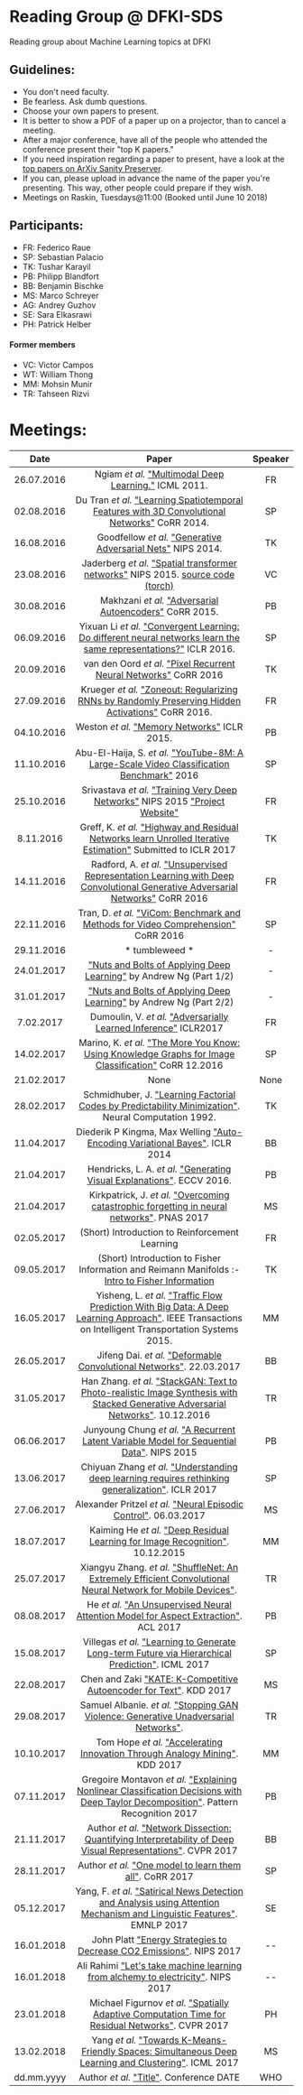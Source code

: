 Reading Group @ DFKI-SDS
========================
Reading group about Machine Learning topics at DFKI

Guidelines:
-----------
+ You don't need faculty.
+ Be fearless. Ask dumb questions.
+ Choose your own papers to present.
+ It is better to show a PDF of a paper up on a projector, than to cancel a meeting. 
+ After a major conference, have all of the people who attended the conference present their "top K papers."
+ If you need inspiration regarding a paper to present, have a look at the [top papers on ArXiv Sanity Preserver](http://www.arxiv-sanity.com/top).
+ If you can, please upload in advance the name of the paper you're presenting. This way, other people could prepare if they wish.
+ Meetings on Raskin, Tuesdays@11:00 (Booked until June 10 2018)

Participants:
-------------
+ FR: Federico Raue
+ SP: Sebastian Palacio
+ TK: Tushar Karayil
+ PB: Philipp Blandfort
+ BB: Benjamin Bischke
+ MS: Marco Schreyer
+ AG: Andrey Guzhov
+ SE: Sara Elkasrawi
+ PH: Patrick Helber

#### Former members
+ VC: Victor Campos
+ WT: William Thong 
+ MM: Mohsin Munir
+ TR: Tahseen Rizvi

Meetings:
========
| Date | Paper | Speaker |
|:----:|:-----:|:-------:|
|26.07.2016  | Ngiam _et al._ ["Multimodal Deep Learning."](http://www.icml-2011.org/papers/399_icmlpaper.pdf) ICML 2011. |  FR       |
| 02.08.2016 | Du Tran _et al._ ["Learning Spatiotemporal Features with 3D Convolutional Networks"](https://arxiv.org/abs/1412.0767) CoRR 2014.| SP |
|16.08.2016  | Goodfellow _et al._ ["Generative Adversarial Nets"](http://papers.nips.cc/paper/5423-generative-adversarial) NIPS 2014.|TK|
|23.08.2016  | Jaderberg _et al._ ["Spatial transformer networks"](http://papers.nips.cc/paper/5854-spatial-transformer-networks) NIPS 2015. [source code (torch)](https://github.com/qassemoquab/stnbhwd)|VC|
|30.08.2016 | Makhzani  _et al._ ["Adversarial Autoencoders"](http://arxiv.org/abs/1511.05644) CoRR 2015.|PB|
|06.09.2016 | Yixuan Li _et al._ ["Convergent Learning: Do different neural networks learn the same representations?"](https://arxiv.org/pdf/1511.07543v3) ICLR 2016.|SP|
|20.09.2016 | van den Oord _et al._ ["Pixel Recurrent Neural Networks"](http://arxiv.org/abs/1601.06759) CoRR 2016 |TK|
|27.09.2016 | Krueger _et al._ ["Zoneout: Regularizing RNNs by Randomly Preserving Hidden Activations"](http://arxiv.org/abs/1606.01305) CoRR 2016.|FR|
|04.10.2016 | Weston _et al._ ["Memory Networks"](https://arxiv.org/abs/1410.3916) ICLR 2015. |PB|
|11.10.2016 | Abu-El-Haija, S. _et al._ ["YouTube-8M: A Large-Scale Video Classification Benchmark"](https://arxiv.org/abs/1609.08675) 2016 |SP| 
|25.10.2016 | Srivastava _et al._ ["Training Very Deep Networks"](https://arxiv.org/abs/1507.06228) NIPS 2015 ["Project Website"](http://people.idsia.ch/~rupesh/very_deep_learning/)|FR| 
|8.11.2016 | Greff, K. _et al._ ["Highway and Residual Networks learn Unrolled Iterative Estimation"](http://openreview.net/pdf?id=Skn9Shcxe) Submitted to ICLR 2017 |TK| 
|14.11.2016 | Radford, A. _et al._ ["Unsupervised Representation Learning with Deep Convolutional Generative Adversarial Networks"](https://arxiv.org/abs/1511.06434) CoRR 2016 |FR| 
|22.11.2016 | Tran, D. _et al._ ["ViCom: Benchmark and Methods for Video Comprehension"](https://arxiv.org/abs/1606.07373) CoRR 2016 |SP| 
|29.11.2016 | * tumbleweed * | - |
|24.01.2017 | ["Nuts and Bolts of Applying Deep Learning"](https://www.youtube.com/watch?v=F1ka6a13S9I) by Andrew Ng (Part 1/2) | - |
|31.01.2017 | ["Nuts and Bolts of Applying Deep Learning"](https://www.youtube.com/watch?v=F1ka6a13S9I) by Andrew Ng (Part 2/2) | - |
|7.02.2017 | Dumoulin, V. _et al._ ["Adversarially Learned Inference"](https://arxiv.org/abs/1606.00704) ICLR2017  | FR |
|14.02.2017 | Marino, K. _et al._ ["The More You Know: Using Knowledge Graphs for Image Classification"](https://arxiv.org/abs/1612.04844) CoRR 12.2016 | SP |
|21.02.2017 | None  | None |
|28.02.2017 | Schmidhuber, J. ["Learning Factorial Codes by Predictability Minimization"](http://cognet.mit.edu/journal/10.1162/neco.1992.4.6.863). Neural Computation 1992.  | TK |
|11.04.2017 | Diederik P Kingma, Max Welling ["Auto-Encoding Variational Bayes"](https://arxiv.org/abs/1312.6114). ICLR 2014  | BB |
|21.04.2017 | Hendricks, L. A. _et al._ ["Generating Visual Explanations"](https://arxiv.org/abs/1603.08507). ECCV 2016. | PB |
|21.04.2017 | Kirkpatrick, J. _et al._ ["Overcoming catastrophic forgetting in neural networks"](https://arxiv.org/abs/1612.00796). PNAS 2017 | MS | 
|02.05.2017 | (Short) Introduction to Reinforcement Learning  | FR |
|09.05.2017 | (Short) Introduction to Fisher Information and Reimann Manifolds :- [Intro to Fisher Information](http://people.missouristate.edu/songfengzheng/Teaching/MTH541/Lecture%20notes/Fisher_info.pdf)   | TK |
|16.05.2017 | Yisheng, L. _et al._ ["Traffic Flow Prediction With Big Data: A Deep Learning Approach"](http://ieeexplore.ieee.org/document/6894591/). IEEE Transactions on Intelligent Transportation Systems 2015. | MM |
|26.05.2017 | Jifeng Dai. _et al._ ["Deformable Convolutional Networks"](https://arxiv.org/abs/1703.06211). 22.03.2017 | BB |
|31.05.2017 | Han Zhang. _et al._ ["StackGAN: Text to Photo-realistic Image Synthesis with Stacked Generative Adversarial Networks"](https://arxiv.org/abs/1612.03242). 10.12.2016 | TR |
|06.06.2017 | Junyoung Chung _et al._ ["A Recurrent Latent Variable Model for Sequential Data"](https://arxiv.org/abs/1506.02216). NIPS 2015 | PB |
|13.06.2017 | Chiyuan Zhang _et al._ ["Understanding deep learning requires rethinking generalization"](https://openreview.net/pdf?id=Sy8gdB9xx). ICLR 2017 | SP |
|27.06.2017 | Alexander Pritzel _et al._ ["Neural Episodic Control"](https://arxiv.org/abs/1703.01988). 06.03.2017| MS |
|18.07.2017 | Kaiming He _et al._ ["Deep Residual Learning for Image Recognition"](https://arxiv.org/pdf/1512.03385.pdf). 10.12.2015| MM |
|25.07.2017 | Xiangyu Zhang. _et al._ ["ShuffleNet: An Extremely Efficient Convolutional Neural Network for Mobile Devices"](https://arxiv.org/abs/1707.01083). | TR |
|08.08.2017 | He _et al._ ["An Unsupervised Neural Attention Model for Aspect Extraction"](http://aclweb.org/anthology/P17-1036). ACL 2017 | PB |
|15.08.2017 | Villegas _et al._ ["Learning to Generate Long-term Future via Hierarchical Prediction"](https://sites.google.com/a/umich.edu/rubenevillegas/hierch_vid). ICML 2017 | SP |
|22.08.2017 | Chen and Zaki ["KATE: K-Competitive Autoencoder for Text"](https://arxiv.org/pdf/1705.02033.pdf). KDD 2017 | MS |
|29.08.2017 | Samuel Albanie. _et al._ ["Stopping GAN Violence: Generative Unadversarial Networks"](https://arxiv.org/abs/1703.02528). | TR |
|10.10.2017 | Tom Hope _et al._ ["Accelerating Innovation Through Analogy Mining"](http://www.kdd.org/kdd2017/papers/view/accelerating-innovation-through-analogy-mining). KDD 2017 | MM |
|07.11.2017 | Gregoire Montavon _et al._ ["Explaining Nonlinear Classification Decisions with Deep Taylor Decomposition"](http://www.sciencedirect.com/science/article/pii/S0031320316303582). Pattern Recognition 2017 | PB |
|21.11.2017 | Author _et al._ ["Network Dissection: Quantifying Interpretability of Deep Visual Representations"](https://arxiv.org/abs/1704.05796). CVPR 2017 | BB |
|28.11.2017 | Author _et al._ ["One model to learn them all"](https://arxiv.org/abs/1706.05137v1). CoRR 2017 | SP |
|05.12.2017 | Yang, F. _et al._ ["Satirical News Detection and Analysis using Attention Mechanism and Linguistic Features"](https://arxiv.org/abs/1709.01189). EMNLP 2017 | SE |
|16.01.2018 | John Platt ["Energy Strategies to Decrease CO2 Emissions"](https://youtu.be/L1jLpkvKPh0?t=1760). NIPS 2017 | -- |
|16.01.2018 | Ali Rahimi ["Let's take machine learning from alchemy to electricity"](https://youtu.be/ORHFOnaEzPc?t=170). NIPS 2017 | -- |
|23.01.2018 | Michael Figurnov _et al._ ["Spatially Adaptive Computation Time for Residual Networks"](https://arxiv.org/abs/1612.02297). CVPR 2017 | PH |
|13.02.2018 | Yang _et al._ ["Towards K-Means-Friendly Spaces: Simultaneous Deep Learning and Clustering"](https://arxiv.org/abs/1610.04794). ICML 2017 | MS |
|dd.mm.yyyy | Author _et al._ ["Title"](https://link.to.paper). Conference DATE | WHO |
